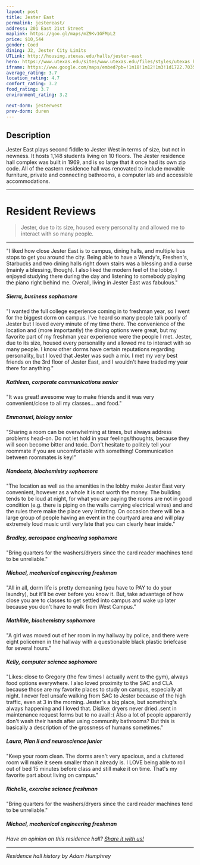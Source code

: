 ```yaml
---
layout: post
title: Jester East
permalink: jestereast/
address: 201 East 21st Street
maplink: https://goo.gl/maps/mZ9Kv1GFMpL2
price: $10,544
gender: Coed
dining: J2, Jester City Limits
UTLink: http://housing.utexas.edu/halls/jester-east
hero: https://www.utexas.edu/sites/www.utexas.edu/files/styles/utexas_hero_photo_image/public/hero-photos/maincampus_hero.jpg?itok=i1E3qQY4
iframe: https://www.google.com/maps/embed?pb=!1m18!1m12!1m3!1d1722.703554574819!2d-97.73743044188875!3d30.28246991167159!2m3!1f0!2f0!3f0!3m2!1i1024!2i768!4f13.1!3m3!1m2!1s0x8644b59c070c71b1%3A0x160cfe70b943e9a3!2sJester+West+Dormitory%2C+Jester+Cir%2C+Austin%2C+TX+78712!5e0!3m2!1sen!2sus!4v1462317318739
average_rating: 3.7
location_rating: 4.7
comfort_rating: 3.2
food_rating: 3.7
environment_rating: 3.2

next-dorm: jesterwest
prev-dorm: duren
---
```


## Description ## 

Jester East plays second fiddle to Jester West in terms of size, but not in newness. It hosts 1,148 students living on 10 floors. The Jester residence hall complex was built in 1969, and is so large that it once had its own zip code. All of the eastern residence hall was renovated to include movable furniture, private and connecting bathrooms, a computer lab and accessible accommodations. 

---

# Resident Reviews #

> Jester, due to its size, housed every personality and allowed me to interact with so many people.

---

"I liked how close Jester East is to campus, dining halls, and multiple bus stops to get you around the city. Being able to have a Wendy's, Freshen's, Starbucks and two dining halls right down stairs was a blessing and a curse (mainly a blessing, though). I also liked the modern feel of the lobby. I enjoyed studying there during the day and listening to somebody playing the piano right behind me. Overall, living in Jester East was fabulous."

##### Sierra, business sophomore #####

"I wanted the full college experience coming in to freshman year, so I went for the biggest dorm on campus. I've heard so many people talk poorly of Jester but I loved every minute of my time there. The convenience of the location and (more importantly) the dining options were great, but my favorite part of my freshman year experience were the people I met. Jester, due to its size, housed every personality and allowed me to interact with so many people. I know other dorms have certain reputations regarding personality, but I loved that Jester was such a mix. I met my very best friends on the 3rd floor of Jester East, and I wouldn't have traded my year there for anything." 

##### Kathleen, corporate communications senior #####

"It was great! awesome way to make friends and it was very convenient/close to all my classes... and food."

##### Emmanuel, biology senior #####

"Sharing a room can be overwhelming at times, but always address problems head-on. Do not let hold in your feelings/thoughts, because they will soon become bitter and toxic. Don't hesitate to politely tell your roommate if you are uncomfortable with something! Communication between roommates is key!"

##### Nandeeta, biochemistry sophomore #####

"The location as well as the amenities in the lobby make Jester East very convenient, however as a whole it is not worth the money. The building tends to be loud at night, for what you are paying the rooms are not in good condition (e.g. there is piping on the walls carrying electrical wires) and and the rules there make the place very irritating. On occasion there will be a large group of people having an event in the courtyard area and will play extremely loud music until very late that you can clearly hear inside."

##### Bradley, aerospace engineering sophomore #####

"Bring quarters for the washers/dryers since the card reader machines tend to be unreliable."

##### Michael, mechanical engineering freshman #####

"All in all, dorm life is pretty demeaning (you have to PAY to do your laundry), but it'll be over before you know it. But, take advantage of how close you are to classes to get settled into campus and wake up later because you don't have to walk from West Campus."

##### Mathilde, biochemistry sophomore #####

"A girl was moved out of her room in my hallway by police, and there were eight policemen in the hallway with a questionable black plastic briefcase for several hours."

##### Kelly, computer science sophomore #####

"Likes: close to Gregory (the few times I actually went to the gym), always food options everywhere. I also loved proximity to the SAC and CLA because those are my favorite places to study on campus, especially at night. I never feel unsafe walking from SAC to Jester because of the high traffic, even at 3 in the morning. Jester's a big place, but something's always happening and I loved that. Dislike: dryers never dried..sent in maintenance request forms but to no avail :( Also a lot of people apparently don't wash their hands after using community bathrooms? But this is basically a description of the grossness of humans sometimes."

##### Laura, Plan II and neuroscience junior #####

"Keep your room clean. The dorms aren't very spacious, and a cluttered room will make it seem smaller than it already is. I LOVE being able to roll out of bed 15 minutes before class and still make it on time. That's my favorite part about living on campus."

##### Richelle, exercise science freshman #####

"Bring quarters for the washers/dryers since the card reader machines tend to be unreliable."

##### Michael, mechanical engineering freshman #####

_Have an opinion on this residence hall? [Share it with us!](https://goo.gl/forms/2FQQ17t7YAfFhlZT2)_

---

_Residence hall history by Adam Humphrey_